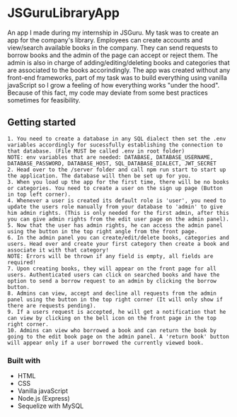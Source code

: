 # JSGuruLibraryApp

An app I made during my internship in JSGuru. My task was to create an app for the company's library. Employees can create accounts and view/search available books in the company. They can send requests to borrow books and the admin of the page can accept or reject them. The admin is also in charge of adding/editing/deleting books and categories that are associated to the books accorindingly. 
The app was created without any front-end frameworks, part of my task was to build everything using vanilla javaScript so I grow a feeling of how everything works "under the hood". Because of this fact, my code may deviate from some best practices sometimes for feasibility.

## Getting started
```
1. You need to create a database in any SQL dialect then set the .env variables accordingly for sucessfully establishing the connection to that database. (File MUST be called .env in root folder)
NOTE: env variables that are needed: DATABASE, DATABASE_USERNAME, DATABASE_PASSWORD, DATABASE_HOST, SQL_DATABASE_DIALECT, JWT_SECRET
2. Head over to the /server folder and call npm run start to start up the application. The database will then be set up for you. 
3. When you load up the app for the first time, there will be no books or categories. You need to create a user on the sign up page (Button in top left corner).
4. Whenever a user is created its default role is 'user', you need to update the users role manually from your database to 'admin' to give him admin rights. (This is only needed for the first admin, after this you can give admin rights from the edit user page on the admin panel).
5. Now that the user has admin rights, he can access the admin panel using the button in the top right angle from the front page.
6. In the admin panel you can create/edit/delete books, categories and users. Head over and create your first category then create a book and associate it with that category! 
NOTE: Errors will be thrown if any field is empty, all fields are required!
7. Upon creating books, they will appear on the front page for all users. Authenticated users can click on searched books and have the option to send a borrow request to an admin by clicking the borrow button. 
8. Admins can view, accept and decline all requests from the admin panel using the button in the top right corner (It will only show if there are requests pending).
9. If a users request is accepted, he will get a notification that he can view by clicking on the bell icon on the front page in the top right corner.
10. Admins can view who borrowed a book and can return the book by going to the edit book page on the admin panel. A 'return book' button will appear only if a user borrowed the currently viewed book.

```
### Built with
* HTML
* CSS
* Vanilla javaScript
* Node.js (Express)
* Sequelize with MySQL
